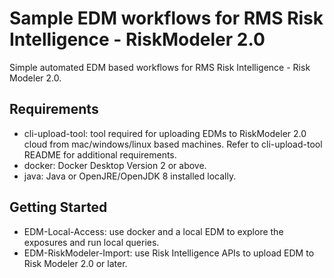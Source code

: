 # Sample EDM workflows for RMS Risk Intelligence - RiskModeler 2.0 

Simple automated EDM based workflows for RMS Risk Intelligence - Risk Modeler 2.0. 

## Requirements
- cli-upload-tool: tool required for uploading EDMs to RiskModeler 2.0 cloud from mac/windows/linux based machines. Refer to cli-upload-tool README for additional requirements. 
- docker: Docker Desktop Version 2 or above. 
- java: Java or OpenJRE/OpenJDK 8 installed locally. 

## Getting Started
- EDM-Local-Access: use docker and a local EDM to explore the exposures and run local queries. 
- EDM-RiskModeler-Import: use Risk Intelligence APIs to upload EDM to Risk Modeler 2.0 or later. 